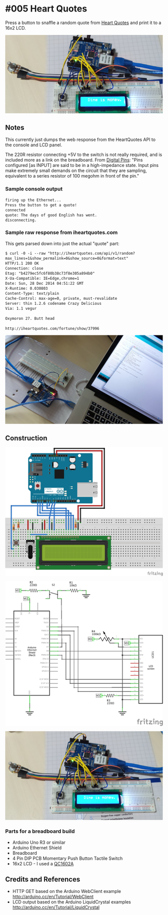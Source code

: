 # #005 Heart Quotes

Press a button to snaffle a random quote from [Heart Quotes](http://www.iheartquotes.com) and print it to a 16x2 LCD.

![The Build](./assets/HeartQuotes_build.jpg?raw=true)

## Notes

This currently just dumps the web response from the HeartQuotes API to the console and LCD panel.

The 220R resistor connecting +5V to the switch is not really required, and is included more as a link on the breadboard.
From [Digital Pins](http://arduino.cc/en/Tutorial/DigitalPins):
"Pins configured [as INPUT] are said to be in a high-impedance state. Input pins make extremely small demands on the circuit that they are sampling, equivalent to a series resistor of 100 megohm in front of the pin."

### Sample console output

    firing up the Ethernet...
    Press the button to get a quote!
    connected
    quote: The days of good English has went.
    disconnecting.

### Sample raw response from iheartquotes.com

This gets parsed down into just the actual "quote" part:

    $ curl -0 -i --raw "http://iheartquotes.com/api/v1/random?max_lines=1&show_permalink=0&show_source=0&format=text"
    HTTP/1.1 200 OK
    Connection: close
    Etag: "b4279ec5fc6f80b38c73f8e305a894b0"
    X-Ua-Compatible: IE=Edge,chrome=1
    Date: Sun, 28 Dec 2014 04:51:22 GMT
    X-Runtime: 0.030803
    Content-Type: text/plain
    Cache-Control: max-age=0, private, must-revalidate
    Server: thin 1.2.6 codename Crazy Delicious
    Via: 1.1 vegur

    Oxymoron 27. Butt head

    http://iheartquotes.com/fortune/show/37996

![Console Output](./assets/HeartQuotes_console.jpg?raw=true)

## Construction

![The Breadboard](./assets/HeartQuotes_bb.jpg?raw=true)

![The Schematic](./assets/HeartQuotes_schematic.jpg?raw=true)

![The Build](./assets/HeartQuotes_lcd.jpg?raw=true)

### Parts for a breadboard build

* Arduino Uno R3 or similar
* Arduino Ethernet Shield
* Breadboard
* 4 Pin DIP PCB Momentary Push Button Tactile Switch
* 16x2 LCD - I used a [QC1602A](./../BetterWithBacon/assets/LCD_QC1602A_datasheet.pdf)

## Credits and References

* HTTP GET based on the Arduino WebClient example <http://arduino.cc/en/Tutorial/WebClient>
* LCD output based on the Arduino LiquidCrystal examples <http://arduino.cc/en/Tutorial/LiquidCrystal>
